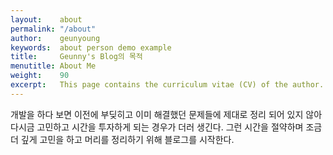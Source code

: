 ```yaml
---
layout:    about
permalink: "/about"
author:    geunyoung
keywords:  about person demo example
title:     Geunny's Blog의 목적
menutitle: About Me
weight:    90
excerpt:   This page contains the curriculum vitae (CV) of the author.
--- 
```


개발을 하다 보면 이전에 부딪히고 이미 해결했던 문제들에 제대로 정리 되어 있지 않아 다시금 고민하고 시간을 투자하게 되는 경우가 더러 생긴다.
그런 시간을 절약하며 조금 더 깊게 고민을 하고 머리를 정리하기 위해 블로그를 시작한다.

